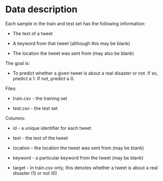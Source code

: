 # Data description 

Each sample in the train and test set has the following information:

- The text of a tweet

- A keyword from that tweet (although this may be blank)

- The location the tweet was sent from (may also be blank)

The goal is:

- To predict whether a given tweet is about a real disaster or not. If so, predict a 1. If not, predict a 0.

Files: 

- train.csv - the training set

- test.csv - the test set

Columns:

- id - a unique identifier for each tweet

- text - the text of the tweet

- location - the location the tweet was sent from (may be blank)

- keyword - a particular keyword from the tweet (may be blank)

- target - in train.csv only, this denotes whether a tweet is about a real disaster (1) or not (0)

